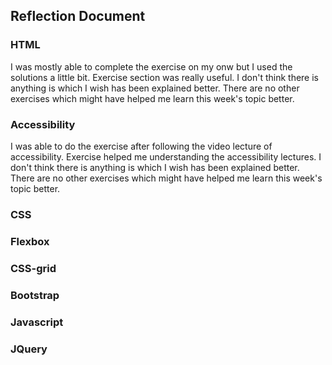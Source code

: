 ## Reflection Document

### HTML

I was mostly able to complete the exercise on my onw but I used the solutions a little bit.
Exercise section was really useful.
I don't think there is anything is which I wish has been explained better.
There are no other exercises which might have helped me learn this week's topic better.

### Accessibility

I was able to do the exercise after following the video lecture of accessibility.
Exercise helped me understanding the accessibility lectures.
I don't think there is anything is which I wish has been explained better.
There are no other exercises which might have helped me learn this week's topic better.

### CSS

### Flexbox

### CSS-grid

### Bootstrap

### Javascript

### JQuery
